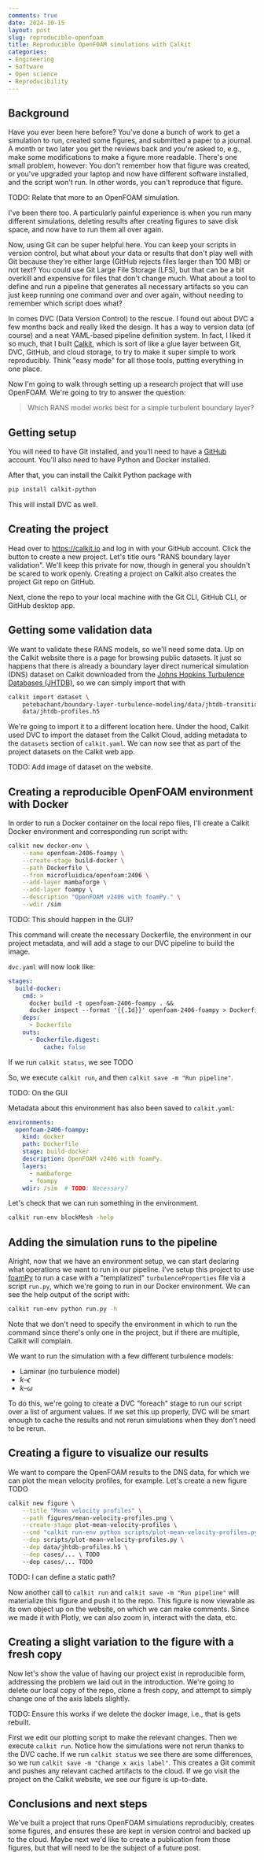 ```yaml
---
comments: true
date: 2024-10-15
layout: post
slug: reproducible-openfoam
title: Reproducible OpenFOAM simulations with Calkit
categories:
- Engineering
- Software
- Open science
- Reproducibility
---
```


## Background

Have you ever been here before?
You've done a bunch of work to get a simulation to run, created some figures,
and submitted a paper to a journal.
A month or two later you get the reviews back and you're asked to, e.g.,
make some modifications to make a figure more readable.
There's one small problem, however: You don't remember how that figure was
created,
or you've upgraded your laptop and now have different software installed,
and the script won't run.
In other words, you can't reproduce that figure.

TODO: Relate that more to an OpenFOAM simulation.

I've been there too.
A particularly painful experience is when you run many different simulations,
deleting results after creating figures to save disk space,
and now have to run them all over again.

Now, using Git can be super helpful here.
You can keep your scripts in version control,
but what about your data or results that don't play well with Git because
they're either large (GitHub rejects files larger than 100 MB)
or not text?
You could use Git Large File Storage (LFS),
but that can be a bit overkill and expensive for files that don't
change much.
What about a tool to define and run a pipeline that generates all necessary
artifacts so you can just keep running one command over and over again,
without needing to remember which script does what?

In comes DVC (Data Version Control) to the rescue.
I found out about DVC a few months back and really liked the design.
It has a way to version data (of course) and a neat YAML-based pipeline
definition system.
In fact, I liked it so much, that I built [Calkit](https://calkit.io),
which is sort of like a glue layer between Git, DVC, GitHub, and cloud storage,
to try to make it super simple to work reproducibly.
Think "easy mode" for all those tools, putting everything in one place.

Now I'm going to walk through setting up a research project that will use
OpenFOAM.
We're going to try to answer the question:

>Which RANS model works best for a simple turbulent boundary layer?

## Getting setup

You will need to have Git installed, and you'll need to have a
[GitHub](https://github.com) account.
You'll also need to have Python and Docker installed.

After that, you can install the Calkit Python package with

```sh
pip install calkit-python
```

This will install DVC as well.

## Creating the project

Head over to https://calkit.io and log in with your GitHub account.
Click the button to create a new project.
Let's title ours "RANS boundary layer validation".
We'll keep this private for now,
though in general you shouldn't be scared to work openly.
Creating a project on Calkit also creates the project Git repo on GitHub.

Next, clone the repo to your local machine with the Git CLI, GitHub CLI,
or GitHub desktop app.

## Getting some validation data

We want to validate these RANS models, so we'll need some data.
Up on the Calkit website there is a page for browsing public datasets.
It just so happens that there is already a boundary layer
direct numerical simulation (DNS) dataset on
Calkit downloaded from the
[Johns Hopkins Turbulence Databases (JHTDB)](https://turbulence.pha.jhu.edu/),
so we can simply import that with

```sh
calkit import dataset \
    petebachant/boundary-layer-turbulence-modeling/data/jhtdb-transitional-bl/time-ave-profiles.h5 \
    data/jhtdb-profiles.h5
```

We're going to import it to a different location here.
Under the hood, Calkit used DVC to import the dataset from the Calkit Cloud,
adding metadata to the `datasets` section of `calkit.yaml`.
We can now see that as part of the project datasets on the Calkit web app.

TODO: Add image of dataset on the website.

## Creating a reproducible OpenFOAM environment with Docker

In order to run a Docker container on the local repo files,
I'll create a Calkit Docker environment and corresponding run script with:

```sh
calkit new docker-env \
    --name openfoam-2406-foampy \
    --create-stage build-docker \
    --path Dockerfile \
    --from microfluidica/openfoam:2406 \
    --add-layer mambaforge \
    --add-layer foampy \
    --description "OpenFOAM v2406 with foamPy." \
    --wdir /sim
```

TODO: This should happen in the GUI?

This command will create the necessary Dockerfile,
the environment in our project metadata,
and will add a stage to our DVC pipeline to build the image.

`dvc.yaml` will now look like:

```yaml
stages:
  build-docker:
    cmd: >
      docker build -t openfoam-2406-foampy . &&
      docker inspect --format '{{.Id}}' openfoam-2406-foampy > Dockerfile.digest
    deps:
      - Dockerfile
    outs:
      - Dockerfile.digest:
          cache: false
```

If we run `calkit status`, we see TODO

So, we execute `calkit run`, and then `calkit save -m "Run pipeline"`.

TODO: On the GUI

Metadata about this environment has also been saved to `calkit.yaml`:

```yaml
environments:
  openfoam-2406-foampy:
    kind: docker
    path: Dockerfile
    stage: build-docker
    description: OpenFOAM v2406 with foamPy.
    layers:
      - mambaforge
      - foampy
    wdir: /sim  # TODO: Necessary?
```

Let's check that we can run something in the environment.

```sh
calkit run-env blockMesh -help
```

## Adding the simulation runs to the pipeline

Alright, now that we have an environment setup,
we can start declaring what operations we want to run in our pipeline.
I've setup this project to use [foamPy](https://github.com/petebachant/foamPy)
to run a case with a "templatized" `turbulenceProperties` file via a script
`run.py`,
which we're going to run in our Docker environment.
We can see the help output of the script with:

```sh
calkit run-env python run.py -h
```

Note that we don't need to specify the environment in which to run the command
since there's only one in the project, but if there are multiple,
Calkit will complain.

We want to run the simulation with a few different turbulence models:

- Laminar (no turbulence model)
- $k$–$\epsilon$
- $k$–$\omega$

To do this, we're going to create a DVC "foreach" stage to run our
script over a list of argument values.
If we set this up properly, DVC will be smart enough to cache the results
and not rerun simulations when they don't need to be rerun.

## Creating a figure to visualize our results

We want to compare the OpenFOAM results to the DNS data,
for which we can plot the mean velocity profiles, for example.
Let's create a new figure TODO

```sh
calkit new figure \
    --title "Mean velocity profiles" \
    --path figures/mean-velocity-profiles.png \
    --create-stage plot-mean-velocity-profiles \
    --cmd "calkit run-env python scripts/plot-mean-velocity-profiles.py" \
    --dep scripts/plot-mean-velocity-profiles.py \
    --dep data/jhtdb-profiles.h5 \
    --dep cases/... \ TODO
    --dep cases/... TODO
```

TODO: I can define a static path?

Now another call to `calkit run` and `calkit save -m "Run pipeline"`
will materialize this figure and push it to the repo.
This figure is now viewable as its own object up on the website,
on which we can make comments.
Since we made it with Plotly,
we can also zoom in, interact with the data, etc.

## Creating a slight variation to the figure with a fresh copy

Now let's show the value of having our project exist in reproducible form,
addressing the problem we laid out in the introduction.
We're going to delete our local copy of the repo,
clone a fresh copy,
and attempt to simply change one of the axis labels slightly.

TODO: Ensure this works if we delete the docker image, i.e., that is gets
rebuilt.

First we edit our plotting script to make the relevant changes.
Then we execute `calkit run`.
Notice how the simulations were not rerun thanks to the DVC cache.
If we run `calkit status` we see there are some differences,
so we run `calkit save -m "Change x axis label"`.
This creates a Git commit and pushes any relevant cached artifacts to the
cloud.
If we go visit the project on the Calkit website, we see our figure is
up-to-date.

## Conclusions and next steps

We've built a project that runs OpenFOAM simulations reproducibly,
creates some figures, and ensures these are kept in version control
and backed up to the cloud.
Maybe next we'd like to create a publication from those figures,
but that will need to be the subject of a future post.
